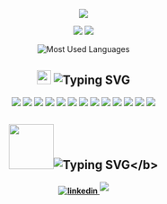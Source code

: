 <div style="align-items: center;align-content: center;justify-content: center;
justify-items: center;">

[comment]: <> (Hello)
  <img src="https://readme-typing-svg.demolab.com?font=Fira+Code&duration=1000&center=true&multiline=true&repeat=false&width=405&height=100&lines=Hi%2C+I'm+Slava!;I'm+a+software+developer+%26+devops.;And+the+fianc%C3%A9+of+Liz+Lugasi+%F0%9F%A7%A1">


<a href="https://bugzthebunny.github.io/" target="_blank">

![](https://img.shields.io/badge/-Website-blue?logoColor=white&style=for-the-badge)</a> ![](https://img.shields.io/badge/dynamic/json?logo=github&label=GitHub%20Stars&style=for-the-badge&query=%24.stars&url=https://api.github-star-counter.workers.dev/user/bugzthebunny)  

![Most Used Languages](https://github-readme-stats.vercel.app/api/top-langs/?username=bugzthebunny&theme=darcula&hide_border=true&background=FFFFFF00"&hide=jupyter%20notebook) 





[comment]: <> (Skills)
## <img src="https://media2.giphy.com/media/QssGEmpkyEOhBCb7e1/giphy.gif?cid=ecf05e47a0n3gi1bfqntqmob8g9aid1oyj2wr3ds3mg700bl&rid=giphy.gif" width ="25"><b> ![Typing SVG](https://readme-typing-svg.demolab.com?font=Fira+Code&duration=1000&pause=1000&center=true&multiline=true&width=200&height=35&lines=More+skills)</b>


![](https://img.shields.io/badge/-Docker-blue?logo=docker&logoColor=white&style=for-the-badge)
![](https://img.shields.io/badge/-jenkins-grey?logo=jenkins&logoColor=white&style=for-the-badge)
![](https://img.shields.io/badge/-GIT-orange?logo=git&logoColor=white&style=for-the-badge)
![](https://img.shields.io/badge/-FLUTTER-lightblue?logo=flutter&logoColor=white&style=for-the-badge)
![](https://img.shields.io/badge/-Dart-blue?logo=dart&logoColor=white&style=for-the-badge)
![](https://img.shields.io/badge/-Django-green?logo=django&logoColor=white&style=for-the-badge)
![](https://img.shields.io/badge/-Flask-black?logo=flask&logoColor=white&style=for-the-badge)
![](https://img.shields.io/badge/-Sass-pink?logo=sass&style=for-the-badge)
![](https://img.shields.io/badge/-Azure-blue?logo=azuredevops&logoColor=white&style=for-the-badge)
![](https://img.shields.io/badge/-Linux-darkgreen?logo=linux&logoColor=white&style=for-the-badge)
![](https://img.shields.io/badge/-Firebase-orange?logo=firebase&logoColor=white&style=for-the-badge)
![](https://img.shields.io/badge/-NoSQL-green?logo=mongodb&logoColor=white&style=for-the-badge)
![](https://img.shields.io/badge/-SQL-blue?&logoColor=white&style=for-the-badge)

[comment]: <> (Let's connect)
## <img src="https://thumbs.gfycat.com/HeftyGreenAidi-max-1mb.gif" width ="80"><b>![Typing SVG](https://readme-typing-svg.demolab.com?font=Fira+Code&duration=1000&pause=1000&center=true&multiline=true&width=170&height=35&lines=Let's+talk!)</b>

<a href="https://www.linkedin.com/in/vyachislav-lisitzin/" target="_blank">
<img src="https://img.shields.io/badge/linkedin-%2300acee.svg?color=405DE6&style=for-the-badge&logo=linkedin&logoColor=white" alt=linkedin style="margin-bottom: 5px;"/>
</a>
<a href="mailto:slavakutozov@gmail.com" target="_blank">
<img src="https://img.shields.io/badge/gmail-%23EA4335.svg?style=for-the-badge&logo=gmail&logoColor=white" t=mail style="margin-bottom: 5px;" />
</a>



</div>
